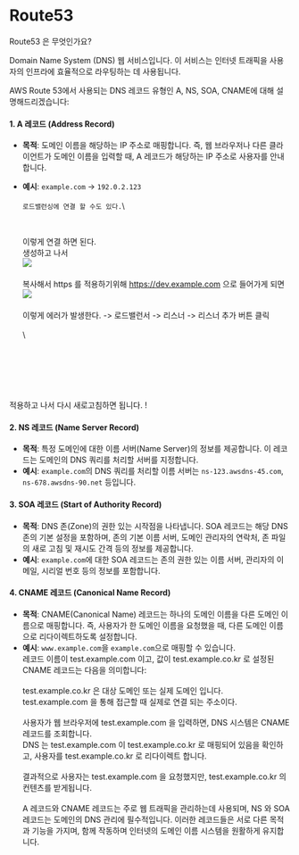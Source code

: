 # Route53

Route53 은 무엇인가요?&#x20;

Domain Name System (DNS) 웹 서비스입니다. 이 서비스는 인터넷 트래픽을 사용자의 인프라에 효율적으로 라우팅하는 데 사용됩니다.&#x20;



AWS Route 53에서 사용되는 DNS 레코드 유형인 A, NS, SOA, CNAME에 대해 설명해드리겠습니다:

#### 1. A 레코드 (Address Record)

* **목적**: 도메인 이름을 해당하는 IP 주소로 매핑합니다. 즉, 웹 브라우저나 다른 클라이언트가 도메인 이름을 입력할 때, A 레코드가 해당하는 IP 주소로 사용자를 안내합니다.
*   **예시**: `example.com` → `192.0.2.123`\
    \
    `로드밸런싱에 연결 할 수도 있다.`\


    <figure><img src="../.gitbook/assets/스크린샷 2023-12-21 오전 10.55.50 (1).png" alt=""><figcaption></figcaption></figure>

    이렇게 연결 하면 된다.\
    생성하고 나서 \
    ![](<../.gitbook/assets/스크린샷 2023-12-21 오전 10.59.54.png>)\
    \
    복사해서 https 를 적용하기위해 https://dev.example.com 으로 들어가게 되면 \
    ![](<../.gitbook/assets/스크린샷 2023-12-21 오전 11.02.25.png>)\
    \
    이렇게 에러가 발생한다. -> 로드밸런서 -> 리스너 -> 리스너 추가 버튼 클릭 \
    \
    \


    <figure><img src="../.gitbook/assets/스크린샷 2023-12-21 오전 11.28.49.png" alt="" width="281"><figcaption></figcaption></figure>

<figure><img src="../.gitbook/assets/스크린샷 2023-12-21 오전 11.04.16.png" alt="" width="375"><figcaption></figcaption></figure>

<figure><img src="../.gitbook/assets/스크린샷 2023-12-21 오전 11.04.44.png" alt="" width="375"><figcaption></figcaption></figure>

적용하고 나서 다시 새로고침하면 됩니다. !&#x20;

#### 2. NS 레코드 (Name Server Record)

* **목적**: 특정 도메인에 대한 이름 서버(Name Server)의 정보를 제공합니다. 이 레코드는 도메인의 DNS 쿼리를 처리할 서버를 지정합니다.
* **예시**: `example.com`의 DNS 쿼리를 처리할 이름 서버는 `ns-123.awsdns-45.com`, `ns-678.awsdns-90.net` 등입니다.

#### 3. SOA 레코드 (Start of Authority Record)

* **목적**: DNS 존(Zone)의 권한 있는 시작점을 나타냅니다. SOA 레코드는 해당 DNS 존의 기본 설정을 포함하며, 존의 기본 이름 서버, 도메인 관리자의 연락처, 존 파일의 새로 고침 및 재시도 간격 등의 정보를 제공합니다.
* **예시**: `example.com`에 대한 SOA 레코드는 존의 권한 있는 이름 서버, 관리자의 이메일, 시리얼 번호 등의 정보를 포함합니다.

#### 4. CNAME 레코드 (Canonical Name Record)

* **목적**: CNAME(Canonical Name) 레코드는 하나의 도메인 이름을 다른 도메인 이름으로 매핑합니다. 즉, 사용자가 한 도메인 이름을 요청했을 때, 다른 도메인 이름으로 리다이렉트하도록 설정합니다.
* **예시**: `www.example.com`을 `example.com`으로 매핑할 수 있습니다.\
  레코드 이름이 test.example.com 이고, 값이 test.example.co.kr 로 설정된 CNAME 레코드는 다음을 의미합니다:\
  \
  test.example.co.kr 은 대상 도메인 또는 실제 도메인 입니다. \
  test.example.com 을 통해 접근할 때 실제로 연결 되는 주소이다.\
  \
  사용자가 웹 브라우저에 test.example.com 을 입력하면, DNS 시스템은 CNAME 레코드를 조회합니다. \
  DNS 는 test.example.com 이 test.example.co.kr 로 매핑되어 있음을 확인하고, 사용자를 test.example.co.kr 로 리다이렉트 합니다.\
  \
  결과적으로 사용자는 test.example.com 을 요청했지만, test.example.co.kr 의 컨텐츠를 받게됩니다.\
  \
  A 레코드와 CNAME 레코드는 주로 웹 트래픽을 관리하는데 사용되며, NS 와 SOA 레코드는 도메인의 DNS 관리에 필수적입니다. 이러한 레코드들은 서로 다른 목적과 기능을 가지며, 함께 작동하며 인터넷의 도메인 이름 시스템을 원활하게 유지합니다.
